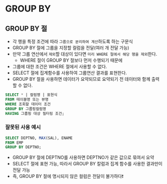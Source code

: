 # GROUP BY

## GROUP BY 절
- 각 행을 특정 조건에 따라 `그룹으로 분리하여 계산`하도록 하는 구문식
- GROUP BY 절에 그룹을 지정할 컬럼을 전달(여러 개 전달 가능)
- 만약 그룹 연산에서 `제외`할 대상이 있다면 `미리 WHERE 절에서 해당 행을 제외`한다.
  - WHERE 절이 GROUP BY 절보다 먼저 수행되기 때문에
- 그룹에 대한 조건은 WHERE 절에서 사용할 수 없다.
- SELECT 절에 집계함수를 사용하여 그룹연산 결과를 표현한다.
- GROUP BY 절을 사용하면 데이터가 요약되므로 요약되기 전 데이터와 함께 출력할 수 없다.

```sql
SELECT * | 컬럼명 | 표현식
FROM 테이블명 또는 뷰명
WHERE 조회할 데이터 조건
GROUP BY 그룹핑컬럼명
HAVING 그룹핑 대상 필터링 조건;
```

### 잘못된 사용 예시
```sql
SELECT DEPTNO, MAX(SAL), ENAME
FROM EMP
GROUP BY DEPTNO;
```
- GROUP BY 절에 DEPTNO를 사용하면 DEPTNO가 같은 값으로 묶여서 요약
- SELECT 절에 표현 가능, 따라서 GROUP BY 칼럼과 집계 함수를 사용한 결과만이 전달 가능
- 즉, GROUP BY 절에 명시되지 않은 컬럼은 전달이 불가하다❗



